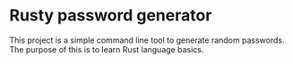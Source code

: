 # Rusty password generator

This project is a simple command line tool to generate random passwords. The purpose of this is to learn Rust language basics.
